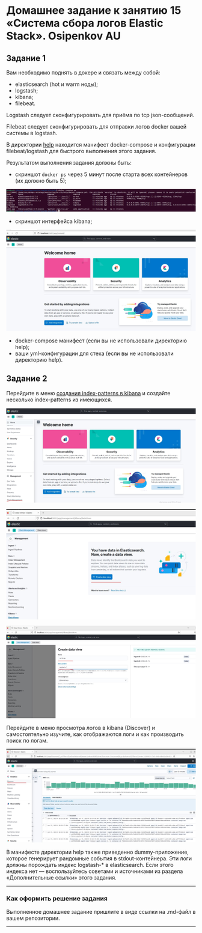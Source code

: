 # Домашнее задание к занятию 15 «Система сбора логов Elastic Stack». Osipenkov AU

## Задание 1

Вам необходимо поднять в докере и связать между собой:

- elasticsearch (hot и warm ноды);
- logstash;
- kibana;
- filebeat.

Logstash следует сконфигурировать для приёма по tcp json-сообщений.

Filebeat следует сконфигурировать для отправки логов docker вашей системы в logstash.

В директории [help](./help) находится манифест docker-compose и конфигурации filebeat/logstash для быстрого 
выполнения этого задания.

Результатом выполнения задания должны быть:

- скриншот `docker ps` через 5 минут после старта всех контейнеров (их должно быть 5);

![alt text](https://github.com/Kovrei/devops-netology/blob/main/monitoring/04-elk/img/4.1.1.JPG?raw=true)

- скриншот интерфейса kibana;

![alt text](https://github.com/Kovrei/devops-netology/blob/main/monitoring/04-elk/img/4.1.2.JPG?raw=true)

- docker-compose манифест (если вы не использовали директорию help);
- ваши yml-конфигурации для стека (если вы не использовали директорию help).

## Задание 2

Перейдите в меню [создания index-patterns  в kibana](http://localhost:5601/app/management/kibana/indexPatterns/create) и создайте несколько index-patterns из имеющихся.

![alt text](https://github.com/Kovrei/devops-netology/blob/main/monitoring/04-elk/img/4.2.1.JPG?raw=true)

![alt text](https://github.com/Kovrei/devops-netology/blob/main/monitoring/04-elk/img/4.2.2.JPG?raw=true)

![alt text](https://github.com/Kovrei/devops-netology/blob/main/monitoring/04-elk/img/4.2.3.JPG?raw=true)

Перейдите в меню просмотра логов в kibana (Discover) и самостоятельно изучите, как отображаются логи и как производить поиск по логам.

![alt text](https://github.com/Kovrei/devops-netology/blob/main/monitoring/04-elk/img/4.2.4.JPG?raw=true)

В манифесте директории help также приведенно dummy-приложение, которое генерирует рандомные события в stdout-контейнера.
Эти логи должны порождать индекс logstash-* в elasticsearch. Если этого индекса нет — воспользуйтесь советами и источниками из раздела «Дополнительные ссылки» этого задания.

---

### Как оформить решение задания

Выполненное домашнее задание пришлите в виде ссылки на .md-файл в вашем репозитории.

---

 
